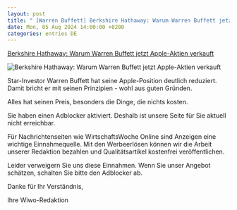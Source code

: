 ```yaml
---
layout: post
title: " [Warren Buffett] Berkshire Hathaway: Warum Warren Buffett jetzt Apple-Aktien verkauft"
date: Mon, 05 Aug 2024 14:00:00 +0200
categories: entries DE
---
```

[Berkshire Hathaway: Warum Warren Buffett jetzt Apple-Aktien verkauft](https://www.wiwo.de/finanzen/boerse/berkshire-hathaway-warum-warren-buffett-jetzt-apple-aktien-verkauft-/29930198.html)

![Berkshire Hathaway: Warum Warren Buffett jetzt Apple-Aktien verkauft](https://www.wiwo.de/images/imago0366193667h/29930684/4-format11240.jpg)

Star-Investor Warren Buffett hat seine Apple-Position deutlich reduziert. Damit bricht er mit seinen Prinzipien - wohl aus guten Gründen.

Alles hat seinen Preis, besonders die Dinge, die nichts kosten.

Sie haben einen Adblocker aktiviert. Deshalb ist unsere Seite für Sie aktuell nicht erreichbar.

Für Nachrichtenseiten wie WirtschaftsWoche Online sind Anzeigen eine wichtige Einnahmequelle. Mit den Werbeerlösen können wir die Arbeit unserer Redaktion bezahlen und Qualitätsartikel kostenfrei veröffentlichen.



Leider verweigern Sie uns diese Einnahmen. Wenn Sie unser Angebot schätzen, schalten Sie bitte den Adblocker ab.



Danke für Ihr Verständnis,

Ihre Wiwo-Redaktion

